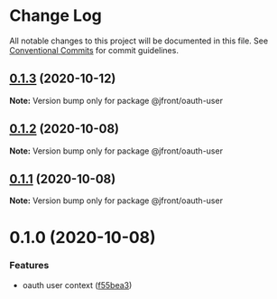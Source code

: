 # Change Log

All notable changes to this project will be documented in this file.
See [Conventional Commits](https://conventionalcommits.org) for commit guidelines.

## [0.1.3](https://github.com/Jepria/jfront-oauth/compare/@jfront/oauth-user@0.1.2...@jfront/oauth-user@0.1.3) (2020-10-12)

**Note:** Version bump only for package @jfront/oauth-user





## [0.1.2](https://github.com/Jepria/jfront-oauth/compare/@jfront/oauth-user@0.1.1...@jfront/oauth-user@0.1.2) (2020-10-08)

**Note:** Version bump only for package @jfront/oauth-user





## [0.1.1](https://github.com/Jepria/jfront-oauth/compare/@jfront/oauth-user@0.1.0...@jfront/oauth-user@0.1.1) (2020-10-08)

**Note:** Version bump only for package @jfront/oauth-user





# 0.1.0 (2020-10-08)


### Features

* oauth user context ([f55bea3](https://github.com/Jepria/jfront-oauth/commit/f55bea3b2a465bc00c65048c257e5d4beb314ba3))
